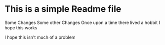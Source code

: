 # This is a simple Readme file

Some Changes
Some other Changes
Once upon a time there lived a hobbit
I hope this works

I hope this isn't much of a problem